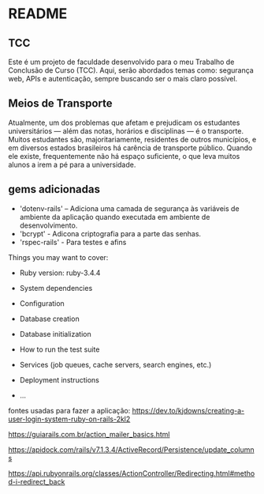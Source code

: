 # README

## TCC
Este é um projeto de faculdade desenvolvido para o meu Trabalho de Conclusão de Curso (TCC). Aqui, serão abordados temas como: segurança web, APIs e autenticação, sempre buscando ser o mais claro possível.

## Meios de Transporte
Atualmente, um dos problemas que afetam e prejudicam os estudantes universitários — além das notas, horários e disciplinas — é o transporte. Muitos estudantes são, majoritariamente, residentes de outros municípios, e em diversos estados brasileiros há carência de transporte público. Quando ele existe, frequentemente não há espaço suficiente, o que leva muitos alunos a irem a pé para a universidade.



## gems adicionadas
* 'dotenv-rails' – Adiciona uma camada de segurança às variáveis de ambiente da aplicação quando executada em ambiente de desenvolvimento.
* 'bcrypt' - Adicona criptografia para a parte das senhas.
* 'rspec-rails' - Para testes e afins

Things you may want to cover:

* Ruby version: ruby-3.4.4

* System dependencies

* Configuration

* Database creation

* Database initialization

* How to run the test suite

* Services (job queues, cache servers, search engines, etc.)

* Deployment instructions

* ...


fontes usadas para fazer a aplicação:
https://dev.to/kjdowns/creating-a-user-login-system-ruby-on-rails-2kl2

https://guiarails.com.br/action_mailer_basics.html

https://apidock.com/rails/v7.1.3.4/ActiveRecord/Persistence/update_columns

https://api.rubyonrails.org/classes/ActionController/Redirecting.html#method-i-redirect_back
